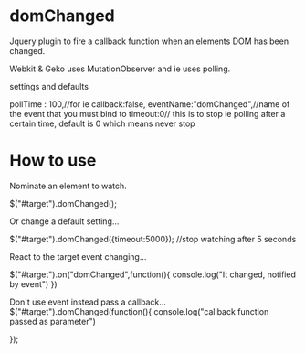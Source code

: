 domChanged
==========

Jquery plugin to fire a callback function when an elements DOM has been changed.

Webkit & Geko uses MutationObserver and ie uses polling.

settings and defaults

pollTime : 100,//for ie
callback:false,
eventName:"domChanged",//name of the event that you must bind to
timeout:0// this is to stop ie polling after a certain time, default is 0 which means never stop

How to use
==========

Nominate an element to watch.

$("#target").domChanged();

Or change a default setting...

$("#target").domChanged({timeout:5000}); //stop watching after 5 seconds

React to the target event changing...

$("#target").on("domChanged",function(){
    console.log("It changed, notified by event")
})

Don't use event instead pass a callback...
$("#target").domChanged(function(){
    console.log("callback function passed as parameter")

});
